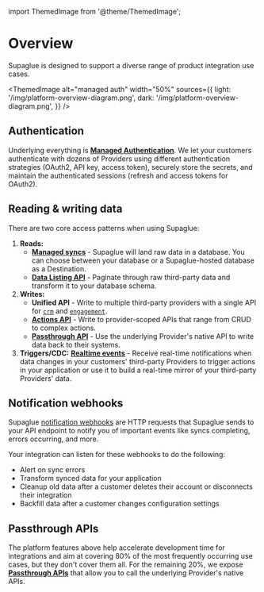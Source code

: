 import ThemedImage from '@theme/ThemedImage';

# Overview

Supaglue is designed to support a diverse range of product integration use cases.

<ThemedImage
alt="managed auth"
width="50%"
sources={{
    light: '/img/platform-overview-diagram.png',
    dark: '/img/platform-overview-diagram.png',
  }}
/>

## Authentication

Underlying everything is **[Managed Authentication](./managed-auth)**. We let your customers authenticate with dozens of Providers using different authentication strategies (OAuth2, API key, access token), securely store the secrets, and maintain the authenticated sessions (refresh and access tokens for OAuth2).

## Reading & writing data

There are two core access patterns when using Supaglue:

1. **Reads:**
   - [**Managed syncs**](../integration-patterns/managed-syncs) - Supaglue will land raw data in a database. You can choose between your database or a Supaglue-hosted database as a Destination.
   - [**Data Listing API**](../api/v2/data/data-api) - Paginate through raw third-party data and transform it to your database schema.
2. **Writes:**
   - **Unified API** - Write to multiple third-party providers with a single API for [`crm`](../api/v2/crm/unified-crm-api) and [`engagement`](../api/v2/engagement/unified-engagement-api).
   - [**Actions API**](../api/v2/actions/actions-api) - Write to provider-scoped APIs that range from CRUD to complex actions.
   - [**Passthrough API**](../platform/passthrough) - Use the underlying Provider's native API to write data back to their systems.
3. **Triggers/CDC:** [**Realtime events**](../integration-patterns/real-time-events) - Receive real-time notifications when data changes in your customers' third-party Providers to trigger actions in your application or use it to build a real-time mirror of your third-party Providers' data.

## Notification webhooks

Supaglue [notification webhooks](./notification-webhooks) are HTTP requests that Supaglue sends to your API endpoint to notify you of important events like syncs completing, errors occurring, and more.

Your integration can listen for these webhooks to do the following:

- Alert on sync errors
- Transform synced data for your application
- Cleanup old data after a customer deletes their account or disconnects their integration
- Backfill data after a customer changes configuration settings

## Passthrough APIs

The platform features above help accelerate development time for integrations and aim at covering 80% of the most frequently occurring use cases, but they don't cover them all. For the remaining 20%, we expose **[Passthrough APIs](./passthrough)** that allow you to call the underlying Provider's native APIs.
